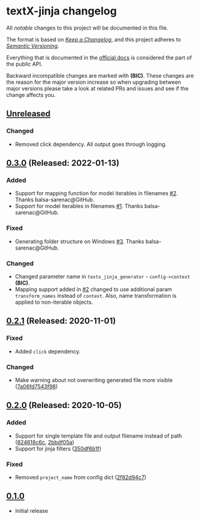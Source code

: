 # textX-jinja changelog

All _notable_ changes to this project will be documented in this file.

The format is based on _[Keep a Changelog][keepachangelog]_, and this project
adheres to _[Semantic Versioning][semver]_.

Everything that is documented in the [official docs][textXDocs] is considered
the part of the public API.

Backward incompatible changes are marked with **(BIC)**. These changes are the
reason for the major version increase so when upgrading between major versions
please take a look at related PRs and issues and see if the change affects you.

## [Unreleased]

### Changed
- Removed click dependency. All output goes through logging.

## [0.3.0] (Released: 2022-01-13)

### Added
  - Support for mapping function for model iterables in filenames [#2]. Thanks
    balsa-sarenac@GitHub.
  - Support for model iterables in filenames [#1]. Thanks balsa-sarenac@GitHub.

### Fixed
  - Generating folder structure on Windows [#3]. Thanks balsa-sarenac@GitHub.

### Changed
  - Changed parameter name in `textx_jinja_generator` - `config->context` **(BIC)**.
  - Mapping support added in [#2] changed to use additional param `transform_names`
    instead of `context`. Also, name transformation is applied to non-iterable
    objects.

[#1]: https://github.com/textX/textX-jinja/pull/1
[#2]: https://github.com/textX/textX-jinja/pull/2
[#3]: https://github.com/textX/textX-jinja/pull/3

## [0.2.1] (Released: 2020-11-01)

### Fixed
  - Added `click` dependency.

### Changed

  - Make warning about not overwriting generated file more visible
    ([7a06fd7543f98](https://github.com/textx/textX-jinja/commit/7a06fd7))


## [0.2.0] (Released: 2020-10-05)

### Added
- Support for single template file and output filename instead of path
  ([824618c6c](https://github.com/textX/textX-jinja/commit/824618c),
  [2bbdf05a](https://github.com/igordejanovic/textX-jinja/commit/2bbdf05))
- Support for jinja filters
  ([350df6b1f](https://github.com/igordejanovic/textX-jinja/commit/350df6b))

### Fixed
- Removed `project_name` from config dict
  ([2f82d94c7](https://github.com/igordejanovic/textX-jinja/commit/2f82d94))


## [0.1.0]

- Initial release


[Unreleased]: https://github.com/textX/textX-jinja/compare/0.3.0...HEAD
[0.3.0]: https://github.com/textX/textX-jinja/compare/0.2.1...0.3.0
[0.2.1]: https://github.com/textX/textX-jinja/compare/0.2.0...0.2.1
[0.2.0]: https://github.com/textX/textX-jinja/compare/0.1.0...0.2.0
[0.1.0]: https://github.com/textX/textX-jinja/tree/0.1.0


[keepachangelog]: https://keepachangelog.com/
[semver]: https://semver.org/spec/v2.0.0.html
[textXDocs]: http://textx.github.io/textX/latest/
